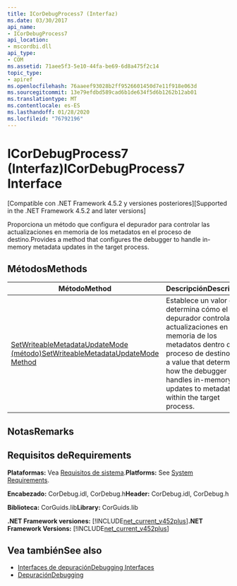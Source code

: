 ```yaml
---
title: ICorDebugProcess7 (Interfaz)
ms.date: 03/30/2017
api_name:
- ICorDebugProcess7
api_location:
- mscordbi.dll
api_type:
- COM
ms.assetid: 71aee5f3-5e10-44fa-be69-6d8a475f2c14
topic_type:
- apiref
ms.openlocfilehash: 76aaeef93028b2ff9526601450d7e11f918e063d
ms.sourcegitcommit: 13e79efdbd589cad6b1de634f5d6b1262b12ab01
ms.translationtype: MT
ms.contentlocale: es-ES
ms.lasthandoff: 01/28/2020
ms.locfileid: "76792196"
---
```

# <a name="icordebugprocess7-interface"></a><span data-ttu-id="68b33-102">ICorDebugProcess7 (Interfaz)</span><span class="sxs-lookup"><span data-stu-id="68b33-102">ICorDebugProcess7 Interface</span></span>
<span data-ttu-id="68b33-103">[Compatible con .NET Framework 4.5.2 y versiones posteriores]</span><span class="sxs-lookup"><span data-stu-id="68b33-103">[Supported in the .NET Framework 4.5.2 and later versions]</span></span>  
  
 <span data-ttu-id="68b33-104">Proporciona un método que configura el depurador para controlar las actualizaciones en memoria de los metadatos en el proceso de destino.</span><span class="sxs-lookup"><span data-stu-id="68b33-104">Provides a method that configures the debugger to handle in-memory metadata updates in the target process.</span></span>  
  
## <a name="methods"></a><span data-ttu-id="68b33-105">Métodos</span><span class="sxs-lookup"><span data-stu-id="68b33-105">Methods</span></span>  
  
|<span data-ttu-id="68b33-106">Método</span><span class="sxs-lookup"><span data-stu-id="68b33-106">Method</span></span>|<span data-ttu-id="68b33-107">Descripción</span><span class="sxs-lookup"><span data-stu-id="68b33-107">Description</span></span>|  
|------------|-----------------|  
|[<span data-ttu-id="68b33-108">SetWriteableMetadataUpdateMode (método)</span><span class="sxs-lookup"><span data-stu-id="68b33-108">SetWriteableMetadataUpdateMode Method</span></span>](icordebugprocess7-setwriteablemetadataupdatemode-method.md)|<span data-ttu-id="68b33-109">Establece un valor que determina cómo el depurador controla las actualizaciones en memoria de los metadatos dentro del proceso de destino.</span><span class="sxs-lookup"><span data-stu-id="68b33-109">Sets a value that determines how the debugger handles in-memory updates to metadata within the target process.</span></span>|  
  
## <a name="remarks"></a><span data-ttu-id="68b33-110">Notas</span><span class="sxs-lookup"><span data-stu-id="68b33-110">Remarks</span></span>  
  
## <a name="requirements"></a><span data-ttu-id="68b33-111">Requisitos de</span><span class="sxs-lookup"><span data-stu-id="68b33-111">Requirements</span></span>  
 <span data-ttu-id="68b33-112">**Plataformas:** Vea [Requisitos de sistema](../../../../docs/framework/get-started/system-requirements.md).</span><span class="sxs-lookup"><span data-stu-id="68b33-112">**Platforms:** See [System Requirements](../../../../docs/framework/get-started/system-requirements.md).</span></span>  
  
 <span data-ttu-id="68b33-113">**Encabezado:** CorDebug.idl, CorDebug.h</span><span class="sxs-lookup"><span data-stu-id="68b33-113">**Header:** CorDebug.idl, CorDebug.h</span></span>  
  
 <span data-ttu-id="68b33-114">**Biblioteca:** CorGuids.lib</span><span class="sxs-lookup"><span data-stu-id="68b33-114">**Library:** CorGuids.lib</span></span>  
  
 <span data-ttu-id="68b33-115">**.NET Framework versiones:** [!INCLUDE[net_current_v452plus](../../../../includes/net-current-v452plus-md.md)]</span><span class="sxs-lookup"><span data-stu-id="68b33-115">**.NET Framework Versions:** [!INCLUDE[net_current_v452plus](../../../../includes/net-current-v452plus-md.md)]</span></span>  
  
## <a name="see-also"></a><span data-ttu-id="68b33-116">Vea también</span><span class="sxs-lookup"><span data-stu-id="68b33-116">See also</span></span>

- [<span data-ttu-id="68b33-117">Interfaces de depuración</span><span class="sxs-lookup"><span data-stu-id="68b33-117">Debugging Interfaces</span></span>](debugging-interfaces.md)
- [<span data-ttu-id="68b33-118">Depuración</span><span class="sxs-lookup"><span data-stu-id="68b33-118">Debugging</span></span>](index.md)
